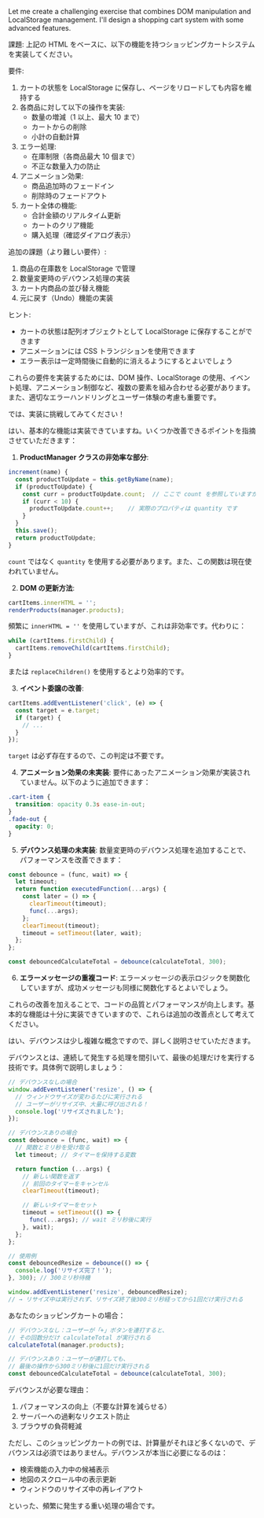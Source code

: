 Let me create a challenging exercise that combines DOM manipulation and LocalStorage management. I'll design a shopping cart system with some advanced features.

課題: 上記の HTML をベースに、以下の機能を持つショッピングカートシステムを実装してください。

要件:

1. カートの状態を LocalStorage に保存し、ページをリロードしても内容を維持する
2. 各商品に対して以下の操作を実装:
   - 数量の増減（1 以上、最大 10 まで）
   - カートからの削除
   - 小計の自動計算
3. エラー処理:
   - 在庫制限（各商品最大 10 個まで）
   - 不正な数量入力の防止
4. アニメーション効果:
   - 商品追加時のフェードイン
   - 削除時のフェードアウト
5. カート全体の機能:
   - 合計金額のリアルタイム更新
   - カートのクリア機能
   - 購入処理（確認ダイアログ表示）

追加の課題（より難しい要件）:

1. 商品の在庫数を LocalStorage で管理
2. 数量変更時のデバウンス処理の実装
3. カート内商品の並び替え機能
4. 元に戻す（Undo）機能の実装

ヒント:

- カートの状態は配列オブジェクトとして LocalStorage に保存することができます
- アニメーションには CSS トランジションを使用できます
- エラー表示は一定時間後に自動的に消えるようにするとよいでしょう

これらの要件を実装するためには、DOM 操作、LocalStorage の使用、イベント処理、アニメーション制御など、複数の要素を組み合わせる必要があります。また、適切なエラーハンドリングとユーザー体験の考慮も重要です。

では、実装に挑戦してみてください！

はい、基本的な機能は実装できていますね。いくつか改善できるポイントを指摘させていただきます：

1. **ProductManager クラスの非効率な部分**:

```javascript
increment(name) {
  const productToUpdate = this.getByName(name);
  if (productToUpdate) {
    const curr = productToUpdate.count;  // ここで count を参照していますが
    if (curr < 10) {
      productToUpdate.count++;    // 実際のプロパティは quantity です
    }
  }
  this.save();
  return productToUpdate;
}
```

`count` ではなく `quantity` を使用する必要があります。また、この関数は現在使われていません。

2. **DOM の更新方法**:

```javascript
cartItems.innerHTML = '';
renderProducts(manager.products);
```

頻繁に `innerHTML = ''` を使用していますが、これは非効率です。代わりに：

```javascript
while (cartItems.firstChild) {
  cartItems.removeChild(cartItems.firstChild);
}
```

または `replaceChildren()` を使用するとより効率的です。

3. **イベント委譲の改善**:

```javascript
cartItems.addEventListener('click', (e) => {
  const target = e.target;
  if (target) {
    // ...
  }
});
```

`target` は必ず存在するので、この判定は不要です。

4. **アニメーション効果の未実装**:
   要件にあったアニメーション効果が実装されていません。以下のように追加できます：

```css
.cart-item {
  transition: opacity 0.3s ease-in-out;
}
.fade-out {
  opacity: 0;
}
```

5. **デバウンス処理の未実装**:
   数量変更時のデバウンス処理を追加することで、パフォーマンスを改善できます：

```javascript
const debounce = (func, wait) => {
  let timeout;
  return function executedFunction(...args) {
    const later = () => {
      clearTimeout(timeout);
      func(...args);
    };
    clearTimeout(timeout);
    timeout = setTimeout(later, wait);
  };
};

const debouncedCalculateTotal = debounce(calculateTotal, 300);
```

6. **エラーメッセージの重複コード**:
   エラーメッセージの表示ロジックを関数化していますが、成功メッセージも同様に関数化するとよいでしょう。

これらの改善を加えることで、コードの品質とパフォーマンスが向上します。基本的な機能は十分に実装できていますので、これらは追加の改善点として考えてください。

はい、デバウンスは少し複雑な概念ですので、詳しく説明させていただきます。

デバウンスとは、連続して発生する処理を間引いて、最後の処理だけを実行する技術です。具体例で説明しましょう：

```javascript
// デバウンスなしの場合
window.addEventListener('resize', () => {
  // ウィンドウサイズが変わるたびに実行される
  // ユーザーがリサイズ中、大量に呼び出される！
  console.log('リサイズされました');
});

// デバウンスありの場合
const debounce = (func, wait) => {
  // 関数とミリ秒を受け取る
  let timeout; // タイマーを保持する変数

  return function (...args) {
    // 新しい関数を返す
    // 前回のタイマーをキャンセル
    clearTimeout(timeout);

    // 新しいタイマーをセット
    timeout = setTimeout(() => {
      func(...args); // wait ミリ秒後に実行
    }, wait);
  };
};

// 使用例
const debouncedResize = debounce(() => {
  console.log('リサイズ完了！');
}, 300); // 300ミリ秒待機

window.addEventListener('resize', debouncedResize);
// → リサイズ中は実行されず、リサイズ終了後300ミリ秒経ってから1回だけ実行される
```

あなたのショッピングカートの場合：

```javascript
// デバウンスなし：ユーザーが「+」ボタンを連打すると、
// その回数分だけ calculateTotal が実行される
calculateTotal(manager.products);

// デバウンスあり：ユーザーが連打しても、
// 最後の操作から300ミリ秒後に1回だけ実行される
const debouncedCalculateTotal = debounce(calculateTotal, 300);
```

デバウンスが必要な理由：

1. パフォーマンスの向上（不要な計算を減らせる）
2. サーバーへの過剰なリクエスト防止
3. ブラウザの負荷軽減

ただし、このショッピングカートの例では、計算量がそれほど多くないので、デバウンスは必須ではありません。デバウンスが本当に必要になるのは：

- 検索機能の入力中の候補表示
- 地図のスクロール中の表示更新
- ウィンドウのリサイズ中の再レイアウト

といった、頻繁に発生する重い処理の場合です。

